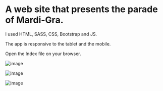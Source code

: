 # A web site that presents the parade of Mardi-Gra.

I used HTML, SASS, CSS, Bootstrap and JS.

The app is responsive to the tablet and the mobile.

Open the Index file on your browser.

![image](https://user-images.githubusercontent.com/88786771/143212112-bad9a144-f1b2-4d21-995a-b9117dc580cd.png)

![image](https://user-images.githubusercontent.com/88786771/143212412-bf3c0ace-4e88-4096-8a3d-037e3259b1bd.png)

![image](https://user-images.githubusercontent.com/88786771/143212244-39f4e927-0a32-46ba-919e-dc233d461465.png)
